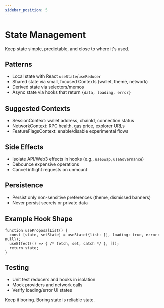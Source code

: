 ```yaml
---
sidebar_position: 5
---
```


# State Management

Keep state simple, predictable, and close to where it's used.

## Patterns

- Local state with React `useState`/`useReducer`
- Shared state via small, focused Contexts (wallet, theme, network)
- Derived state via selectors/memos
- Async state via hooks that return `{data, loading, error}`

## Suggested Contexts

- SessionContext: wallet address, chainId, connection status
- NetworkContext: RPC health, gas price, explorer URLs
- FeatureFlagsContext: enable/disable experimental flows

## Side Effects

- Isolate API/Web3 effects in hooks (e.g., `useSwap`, `useGovernance`)
- Debounce expensive operations
- Cancel inflight requests on unmount

## Persistence

- Persist only non-sensitive preferences (theme, dismissed banners)
- Never persist secrets or private data

## Example Hook Shape

```
function useProposalList() {
  const [state, setState] = useState({list: [], loading: true, error: null});
  useEffect(() => { /* fetch, set, catch */ }, []);
  return state;
}
```

## Testing

- Unit test reducers and hooks in isolation
- Mock providers and network calls
- Verify loading/error UI states

Keep it boring. Boring state is reliable state.
